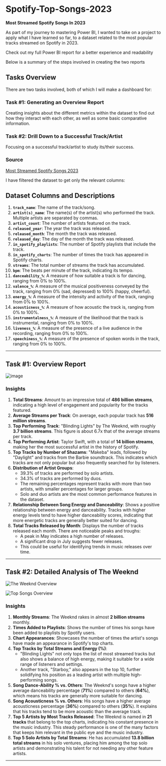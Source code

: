 # Spotify-Top-Songs-2023
**Most Streamed Spotify Songs In 2023**

As part of my journey to mastering Power BI, I wanted to take on a project to apply what I have learned so far, to a dataset related to the most popular tracks streamed on Spotify in 2023.

Check out my full Power BI report for a better experience and readability

Below is a summary of the steps involved in creating the two reports

## Tasks Overview
There are two tasks involved, both of which I will make a dashboard for:

### Task #1: Generating an Overview Report
Creating insights about the different metrics within the dataset to find out how they interact with each other, as well as some basic comparative information.

### Task #2: Drill Down to a Successful Track/Artist
Focusing on a successful track/artist to study its/their success.

### Source
[Most Streamed Spotify Songs 2023](https://www.kaggle.com/datasets/nelgiriyewithana/top-spotify-songs-2023/data)

I have filtered the dataset to get only the relevant columns:

## Dataset Columns and Descriptions

1. **`track_name`**: The name of the track/song.
2. **`artist(s)_name`**: The name(s) of the artist(s) who performed the track. Multiple artists are separated by commas.
3. **`artist_count`**: The number of artists featured on the track.
4. **`released_year`**: The year the track was released.
5. **`released_month`**: The month the track was released.
6. **`released_day`**: The day of the month the track was released.
7. **`in_spotify_playlists`**: The number of Spotify playlists that include the track.
8. **`in_spotify_charts`**: The number of times the track has appeared in Spotify charts.
9. **`streams`**: The total number of streams the track has accumulated.
10. **`bpm`**: The beats per minute of the track, indicating its tempo.
11. **`danceability_%`**: A measure of how suitable a track is for dancing, ranging from 0% to 100%.
12. **`valence_%`**: A measure of the musical positiveness conveyed by the track, ranging from 0% (sad, depressed) to 100% (happy, cheerful).
13. **`energy_%`**: A measure of the intensity and activity of the track, ranging from 0% to 100%.
14. **`acousticness_%`**: A measure of how acoustic the track is, ranging from 0% to 100%.
15. **`instrumentalness_%`**: A measure of the likelihood that the track is instrumental, ranging from 0% to 100%.
16. **`liveness_%`**: A measure of the presence of a live audience in the recording, ranging from 0% to 100%.
17. **`speechiness_%`**: A measure of the presence of spoken words in the track, ranging from 0% to 100%.

---

## Task #1: Overview Report

![image](https://github.com/user-attachments/assets/1b792116-302d-4c35-bb0f-f37b8d0611ca)


### Insights

1. **Total Streams**: Amount to an impressive total of **486 billion streams**, indicating a high level of engagement and popularity for the tracks featured.
2. **Average Streams per Track**: On average, each popular track has **516 million streams**.
3. **Top Performing Track**: "Blinding Lights" by The Weeknd, with roughly **3.7 billion streams**. This figure is about 6.7x that of the average streams per track.
4. **Top Performing Artist**: Taylor Swift, with a total of **14 billion streams**, making her the most successful artist in the history of Spotify.
5. **Top Tracks by Number of Shazams**: "Makeba" leads, followed by "Daylight" and tracks from the Barbie soundtrack. This indicates which tracks are not only popular but also frequently searched for by listeners.
6. **Distribution of Artist Groups**: 
   - 39.3% of tracks are performed by solo artists.
   - 34.3% of tracks are performed by duos.
   - The remaining percentages represent tracks with more than two artists, with smaller percentages for larger groups.
   - Solo and duo artists are the most common performance features in the dataset.
7. **Relationship Between Song Energy and Danceability**: Shows a positive relationship between energy and danceability. Tracks with higher energy levels tend to have higher danceability scores, indicating that more energetic tracks are generally better suited for dancing.
8. **Total Tracks Released by Month**: Displays the number of tracks released each month. There are noticeable peaks and troughs:
   - A peak in May indicates a high number of releases.
   - A significant drop in July suggests fewer releases.
   - This could be useful for identifying trends in music releases over time.

---

## Task #2: Detailed Analysis of The Weeknd

![The Weeknd Overview](https://github.com/user-attachments/assets/f1a17855-d2bd-49ac-a9f9-e042c55cecb8)

![Top Songs Overview](https://github.com/user-attachments/assets/48f86fed-f686-4f42-8a43-9154545ab73f)

### Insights

1. **Monthly Streams**: The Weeknd rakes in almost **2 billion streams** monthly.
2. **Times Added to Playlists**: Shows the number of times his songs have been added to playlists by Spotify users.
3. **Chart Appearances**: Showcases the number of times the artist's songs have made an appearance in Spotify's top charts.
4. **Top Tracks by Total Streams and Energy (%)**: 
   - "Blinding Lights" not only tops the list of most streamed tracks but also shows a balance of high energy, making it suitable for a wide range of listeners and settings.
   - Another track, "Starboy," also appears in the top 10, further solidifying his position as a leading artist with multiple high-performing songs.
5. **Song Dance-Ability % vs. Others**: The Weeknd's songs have a higher average danceability percentage (**71%**) compared to others (**64%**), which means his tracks are generally more suitable for dancing.
6. **Song Acousticness % vs. Others**: His songs have a higher average acousticness percentage (**36%**) compared to others (**35%**). It explains that his tracks tend to be more acoustic than the average track.
7. **Top 5 Artists by Most Tracks Released**: The Weeknd is named in **21 tracks** that belong to the top charts, indicating his constant presence in the music industry. This steady performance is one of the many factors that keeps him relevant in the public eye and the music industry.
8. **Top 5 Solo Artists by Total Streams**: He has accumulated **13.8 billion total streams** in his solo ventures, placing him among the top solo artists and demonstrating his talent for not needing any other feature artists.

---
